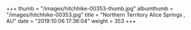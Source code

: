 +++
thumb = "/images/hitchhike-00353-thumb.jpg"
albumthumb = "/images/hitchhike-00353.jpg"
title = "Northern Territory Alice Springs , AU"
date = "2019:10:06 17:36:04"
weight = 353
+++
